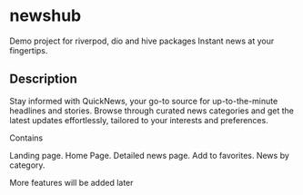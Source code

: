 # newshub

Demo project for riverpod, dio and hive packages 
Instant news at your fingertips.

## Description
Stay informed with QuickNews, your go-to source for up-to-the-minute headlines and stories. 
Browse through curated news categories and get the latest updates effortlessly, tailored to 
your interests and preferences.

Contains

Landing page.
Home Page.
Detailed news page.
Add to favorites.
News by category.

More features will be added later


